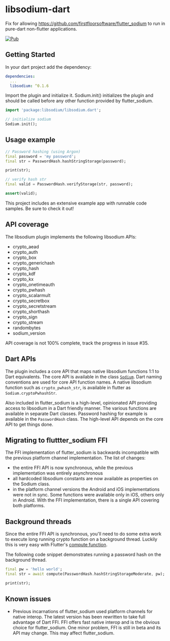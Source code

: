 # libsodium-dart

Fix for allowing https://github.com/firstfloorsoftware/flutter_sodium to run in pure-dart non-flutter applications.

[![Pub](https://img.shields.io/pub/v/libsodium.svg)](https://pub.dartlang.org/packages/libsodium)

## Getting Started

In your dart project add the dependency:

```yml
dependencies:
  ...
  libsodium: ^0.1.6
```

Import the plugin and initialize it. Sodium.init() initializes the plugin and should be called before any other function provided by flutter_sodium.

```dart
import 'package:libsodium/libsodium.dart';

// initialize sodium
Sodium.init();
```

## Usage example

```dart
// Password hashing (using Argon)
final password = 'my password';
final str = PasswordHash.hashStringStorage(password);

print(str);

// verify hash str
final valid = PasswordHash.verifyStorage(str, password);

assert(valid);
```

This project includes an extensive example app with runnable code samples. Be sure to check it out!

## API coverage
The libsodium plugin implements the following libsodium APIs:
- crypto_aead
- crypto_auth
- crypto_box
- crypto_generichash
- crypto_hash
- crypto_kdf
- crypto_kx
- crypto_onetimeauth
- crypto_pwhash
- crypto_scalarmult
- crypto_secretbox
- crypto_secretstream
- crypto_shorthash
- crypto_sign
- crypto_stream
- randombytes
- sodium_version

API coverage is not 100% complete, track the progress in issue #35.

## Dart APIs
The plugin includes a core API that maps native libsodium functions 1:1 to Dart equivalents. The core API is available in the class [`Sodium`](https://github.com/firstfloorsoftware/flutter_sodium/blob/master/lib/flutter_sodium.dart). Dart naming conventions are used for core API function names. A native libsodium function such as `crypto_pwhash_str`, is available in flutter as `Sodium.cryptoPwhashStr`.

Also included in flutter_sodium is a high-level, opinionated API providing access to libsodium in a Dart friendly manner. The various functions are available in separate Dart classes. Password hashing for example is available in the `PasswordHash` class. The high-level API depends on the core API to get things done.

## Migrating to fluttter_sodium FFI
The FFI implementation of flutter_sodium is backwards incompatible with the previous platform channel implementation. The list of changes:
- the entire FFI API is now synchronous, while the previous implementation was entirely asynchronous
- all hardcoded libsodium constants are now available as properties on the Sodium class.
- in the platform channel versions the Android and iOS implementations were not in sync. Some functions were available only in iOS, others only in Android. With the FFI implementation, there is a single API covering both platforms.

## Background threads
Since the entire FFI API is synchronous, you'll need to do some extra work to execute long running crypto function on a background thread. Luckily this is very easy with Flutter's [compute function](https://api.flutter.dev/flutter/foundation/compute.html).

The following code snippet demonstrates running a password hash on the background thread.

```dart
final pw = 'hello world';
final str = await compute(PasswordHash.hashStringStorageModerate, pw);

print(str);
```

## Known issues
- Previous incarnations of flutter_sodium used platform channels for native interop. The latest version has been rewritten to take full advantage of Dart FFI. FFI offers fast native interop and is the obvious choice for flutter_sodium. One minor problem, FFI is still in beta and its API may change. This may affect flutter_sodium.
